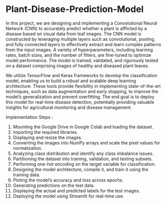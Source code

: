 # Plant-Disease-Prediction-Model
In this project, we are designing and implementing a Convolutional Neural Network (CNN) to accurately predict whether a plant is afflicted by a disease based on visual data from leaf images. The CNN model is constructed by leveraging multiple layers such as convolutional, pooling, and fully connected layers to effectively extract and learn complex patterns from the input images. A variety of hyperparameters, including learning rates, batch sizes, and the number of filters, are fine-tuned to optimize model performance. The model is trained, validated, and rigorously tested on a dataset comprising images of healthy and diseased plant leaves.

We utilize TensorFlow and Keras frameworks to develop the classification model, enabling us to build a robust and scalable deep learning architecture. These tools provide flexibility in implementing state-of-the-art techniques, such as data augmentation and early stopping, to improve the model’s generalization and prevent overfitting. The end goal is to deploy this model for real-time disease detection, potentially providing valuable insights for agricultural monitoring and disease management.

Implementation Steps :

1. Mounting the Google Drive in Google Colab and loading the dataset.
2. Importing the required libraries.
3. Displaying and resize the images.
4. Converting the images into NumPy arrays and scale the pixel values for normalization.
5. Analyzing class distribution and identify any class imbalance issues.
6. Partitioning the dataset into training, validation, and testing subsets.
7. Performing one-hot encoding on the target variable for classification.
8. Designing the model architecture, compile it, and train it using the training data.
9. Ploting the model’s accuracy and loss across epochs.
10. Generating predictions on the test data.
11. Displaying the actual and predicted labels for the test images.
12. Deploying the model using Streamlit for real-time use.
